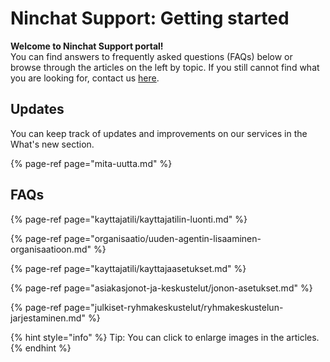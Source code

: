 # Ninchat Support: Getting started

**Welcome to Ninchat Support portal!**   
You can find answers to frequently asked questions \(FAQs\) below or browse through the articles on the left by topic. If you still cannot find what you are looking for, contact us [here](https://ninchat.com/contact).

## Updates

You can keep track of updates and improvements on our services in the What's new section.

{% page-ref page="mita-uutta.md" %}

## FAQs

{% page-ref page="kayttajatili/kayttajatilin-luonti.md" %}

{% page-ref page="organisaatio/uuden-agentin-lisaaminen-organisaatioon.md" %}

{% page-ref page="kayttajatili/kayttajaasetukset.md" %}

{% page-ref page="asiakasjonot-ja-keskustelut/jonon-asetukset.md" %}

{% page-ref page="julkiset-ryhmakeskustelut/ryhmakeskustelun-jarjestaminen.md" %}

 

{% hint style="info" %}
Tip: You can click to enlarge images in the articles.
{% endhint %}



